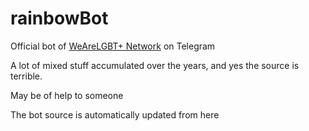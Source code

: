 # rainbowBot

Official bot of [WeAreLGBT+ Network](https://t.me/wearelgbt_network) on Telegram

A lot of mixed stuff accumulated over the years, and yes the source is terrible.

May be of help to someone

The bot source is automatically updated from here
